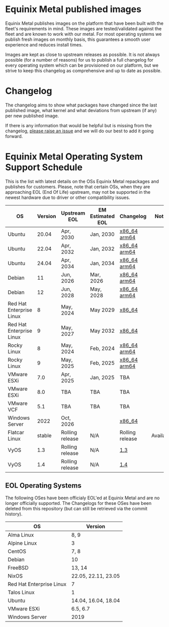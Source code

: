 # Equinix Metal published images

Equinix Metal publishes images on the platform that have been built with the fleet's requirements in mind. These images are tested/validated against the fleet and are known to work with our metal. For most operating systems we publish fresh images on monthly basis, this guarantees a smooth user experience and reduces install times.

Images are kept as close to upstream releases as possible. It is not always possible (for a number of reasons) for us to publish a full changelog for every operating system which can be provisioned on our platform, but we strive to keep this changelog as comprehensive and up to date as possible.

# Changelog

The changelog aims to show what packages have changed since the last published image, what kernel and what deviations from upstream (if any) per new published image.

If there is any information that would be helpful but is missing from the changelog, [please raise an issue](https://github.com/equinixmetal-images/changelog/issues/new) and we will do our best to add it going forward.

# Equinix Metal Operating System Support Schedule

This is the list with latest details on the OSs Equinix Metal repackages and publishes for customers. Please, note that certain OSs, when they are approaching EOL (End Of Life) upstream, may not be supported in the newest hardware due to driver or other compatibility issues.

| OS                       | Version | Upstream EOL    | EM Estimated EOL |  Changelog                                            | Notes |
| ---                      | ---     | ---             | ---        | ---                                                           | --- |
| Ubuntu                   | 20.04   | Apr, 2030       | Jan, 2030  | [x86_64](ubuntu/x86_64/20_04.md) [arm64](ubuntu/aarch64/20_04.md) | |
| Ubuntu                   | 22.04   | Apr, 2032       | Jan, 2032  | [x86_64](ubuntu/x86_64/22_04.md) [arm64](ubuntu/aarch64/22_04.md) | |
| Ubuntu                   | 24.04   | Apr, 2034       | Jan, 2034  | [x86_64](ubuntu/x86_64/24_04.md) [arm64](ubuntu/aarch64/24_04.md) | |
| Debian                   | 11      | Jun, 2026       | Mar, 2026  | [x86_64](debian/x86_64/11.md) [arm64](debian/aarch64/11.md)       | |
| Debian                   | 12      | Jun, 2028       | May, 2028  | [x86_64](debian/x86_64/12.md) [arm64](debian/aarch64/12.md)       | |
| Red Hat Enterprise Linux | 8       | May, 2024       | May 2029   | [x86_64](rhel/x86_64/8.md)                                        | |
| Red Hat Enterprise Linux | 9       | May, 2027       | May 2032   | [x86_64](rhel/x86_64/9.md)                                        | |
| Rocky Linux              | 8       | May, 2024       | Feb, 2024  | [x86_64](rocky/x86_64/8.md) [arm64](rocky/aarch64/8.md)           | |
| Rocky Linux              | 9       | May, 2025       | Feb, 2025  | [x86_64](rocky/x86_64/9.md) [arm64](rocky/aarch64/9.md)           | |
| VMware ESXi              | 7.0     | Apr, 2025       | Jan, 2025  | TBA                                                               | |
| VMware ESXi              | 8.0     | TBA             | TBA        | TBA                                                               | |
| VMware VCF               | 5.1     | TBA             | TBA        | TBA                                                               | |
| Windows Server           | 2022    | Oct, 2026       |            | [x86_64](windows%202022/windows_2022.md)                          | |
| Flatcar Linux            | stable  | Rolling release | N/A        | Rolling release                       | Available                 | |
| VyOS                     | 1.3     | Rolling release | N/A        | [1.3](vyos/vyos_1_3.md)                                           | |
| VyOS                     | 1.4     | Rolling release | N/A        | [1.4](vyos/vyos_1_4.md)                                           | |

## EOL Operating Systems

The following OSes have been officialy EOL'ed at Equinix Metal and are no longer officially supported. The Changelogs for these OSes have been deleted from this repository (but can still be retrieved via the commit history).

| OS                       | Version |
| ---                      | ---  |
| Alma Linux               | 8, 9 |
| Alpine Linux             | 3    |
| CentOS                   | 7, 8 |
| Debian                   | 10   |
| FreeBSD                  | 13, 14 |
| NixOS                    | 22.05, 22.11, 23.05 |
| Red Hat Enterprise Linux | 7    |
| Talos Linux              | 1    |
| Ubuntu                   | 14.04, 16.04, 18.04 |
| VMware ESXi              | 6.5, 6.7 |
| Windows Server           | 2019 |
